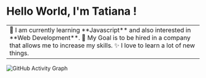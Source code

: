 # Hello World, I'm Tatiana ! 

<table>
<tr>
  <td valign="center">
    🌱 I am currently learning **Javascript** and also interested in **Web Development**.
    🎯 My Goal is to be hired in a company that allows me to increase my skills.
    ✨ I love to learn a lot of new things.
  </td>
</tr>
</table>

![GitHub Activity Graph](https://activity-graph.herokuapp.com/graph?tatiana-sthl=#your-tatiana-sthl&theme=dracula&hide_border=true)

